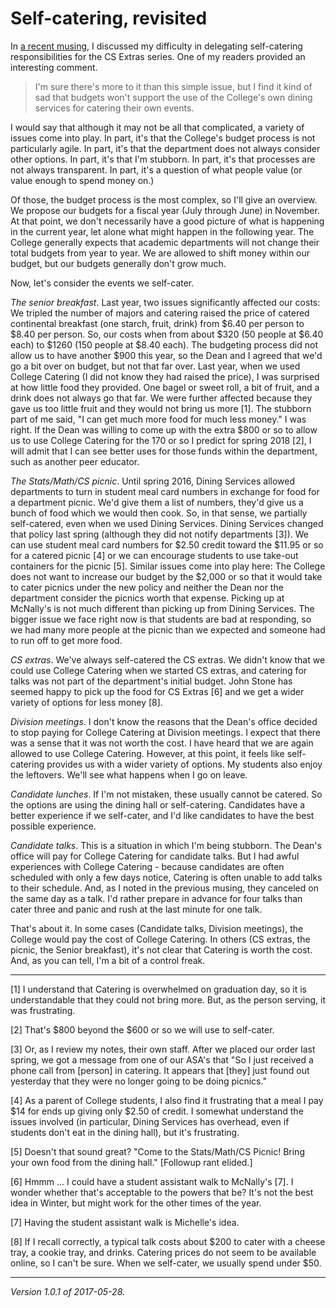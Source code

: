 Self-catering, revisited
========================

In [a recent musing](delegate-2017-05-27), I discussed my difficulty in
delegating self-catering responsibilities for the CS Extras series.  One
of my readers provided an interesting comment.

> I'm sure there's more to it than this simple issue, but I find it kind
of sad that budgets won't support the use of the College's own dining
services for catering their own events.

I would say that although it may not be all that complicated, 
a variety of issues come into play.  In part, it's that the
College's budget process is not particularly agile.  In part, it's that
the department does not always consider other options.  In part, it's that
I'm stubborn.  In part, it's that processes are not always transparent.
In part, it's a question of what people value (or value enough to spend
money on.)

Of those, the budget process is the most complex, so I'll give an
overview.  We propose our budgets for a fiscal year (July through June)
in November.  At that point, we don't necessarily have a good picture
of what is happening in the current year, let alone what might happen
in the following year.  The College generally expects that academic
departments will not change their total budgets from year to year.
We are allowed to shift money within our budget, but our budgets generally
don't grow much.

Now, let's consider the events we self-cater.

_The senior breakfast_.  Last year, two issues significantly affected
our costs: We tripled the number of majors and catering raised the
price of catered continental breakfast (one starch, fruit, drink) from
$6.40 per person to $8.40 per person.  So, our costs when from about
$320 (50 people at $6.40 each) to $1260 (150 people at $8.40 each).
The budgeting process did not allow us to have another $900 this year,
so the Dean and I agreed that we'd go a bit over on budget, but not that
far over.  Last year, when we used College Catering (I did not know they
had raised the price), I was surprised at how little food they provided.
One bagel or sweet roll, a bit of fruit, and a drink does not always
go that far.  We were further affected because they gave us too little
fruit and they would not bring us more [1].  The stubborn part of me
said, "I can get much more food for much less money."  I was right.
If the Dean was willing to come up with the extra $800 or so to allow
us to use College Catering for the 170 or so I predict for spring 2018
[2], I will admit that I can see better uses for those funds within the
department, such as another peer educator.

_The Stats/Math/CS picnic_.  Until spring 2016, Dining Services allowed
departments to turn in student meal card numbers in exchange for food
for a department picnic.  We'd give them a list of numbers, they'd give us
a bunch of food which we would then cook.  So, in that sense, we partially
self-catered, even when we used Dining Services.  Dining Services changed
that policy last spring (although they did not notify departments [3]).
We can use student meal card numbers for $2.50 credit toward the $11.95 or
so for a catered picnic [4] or we can encourage students to use take-out
containers for the picnic [5].  Similar issues come into play here: The
College does not want to increase our budget by the $2,000 or so that
it would take to cater picnics under the new policy and neither the Dean
nor the department consider the picnics worth that expense.  Picking up
at McNally's is not much different than picking up from Dining Services.
The bigger issue we face right now is that students are bad at responding,
so we had many more people at the picnic than we expected and someone
had to run off to get more food.

_CS extras_.  We've always self-catered the CS extras.  We didn't
know that we could use College Catering when we started CS extras,
and catering for talks was not part of the department's initial budget.
John Stone has seemed happy to pick up the food for CS Extras [6] and
we get a wider variety of options for less money [8].

_Division meetings_.  I don't know the reasons that the Dean's office
decided to stop paying for College Catering at Division meetings.
I expect that there was a sense that it was not worth the cost.  I have
heard that we are again allowed to use College Catering.  However,
at this point, it feels like self-catering provides us with a wider
variety of options.  My students also enjoy the leftovers.  We'll see
what happens when I go on leave.

_Candidate lunches_.  If I'm not mistaken, these usually cannot be 
catered.  So the options are using the dining hall or self-catering.
Candidates have a better experience if we self-cater, and I'd like
candidates to have the best possible experience.

_Candidate talks_.  This is a situation in which I'm being stubborn.
The Dean's office will pay for College Catering for candidate talks.
But I had awful experiences with College Catering - because candidates
are often scheduled with only a few days notice, Catering is often unable
to add talks to their schedule.  And, as I noted in the previous musing,
they canceled on the same day as a talk.  I'd rather prepare in advance
for four talks than cater three and panic and rush at the last minute
for one talk.

That's about it.  In some cases (Candidate talks, Division meetings), the
College would pay the cost of College Catering.  In others
(CS extras, the picnic, the Senior breakfast), it's not clear that
Catering is worth the cost.    And, as you can tell, I'm a bit of a
control freak.

---

[1] I understand that Catering is overwhelmed on graduation day, so it is
understandable that they could not bring more.  But, as the person serving,
it was frustrating.

[2] That's $800 beyond the $600 or so we will use to self-cater.

[3] Or, as I review my notes, their own staff.  After we placed our
order last spring, we got a message from one of our ASA's that "So I
just received a phone call from [person] in catering.  It appears that
[they] just found out yesterday that they were no longer going to be
doing picnics."

[4] As a parent of College students, I also find it frustrating that
a meal I pay $14 for ends up giving only $2.50 of credit.  I somewhat
understand the issues involved (in particular, Dining Services has
overhead, even if students don't eat in the dining hall), but it's
frustrating.

[5] Doesn't that sound great?  "Come to the Stats/Math/CS Picnic!  Bring
your own food from the dining hall."  [Followup rant elided.]

[6] Hmmm ... I could have a student assistant walk to McNally's [7].  I wonder
whether that's acceptable to the powers that be?  It's not the best
idea in Winter, but might work for the other times of the year.

[7] Having the student assistant walk is Michelle's idea.

[8] If I recall correctly, a typical talk costs about $200 to cater
with a cheese tray, a cookie tray, and drinks.  Catering prices do not
seem to be available online, so I can't be sure.  When we self-cater,
we usually spend under $50.

---

*Version 1.0.1 of 2017-05-28.*
